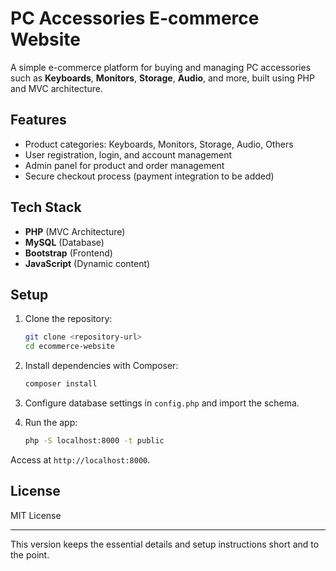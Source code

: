 # PC Accessories E-commerce Website

A simple e-commerce platform for buying and managing PC accessories such as **Keyboards**, **Monitors**, **Storage**, **Audio**, and more, built using PHP and MVC architecture.

## Features

- Product categories: Keyboards, Monitors, Storage, Audio, Others
- User registration, login, and account management
- Admin panel for product and order management
- Secure checkout process (payment integration to be added)

## Tech Stack

- **PHP** (MVC Architecture)
- **MySQL** (Database)
- **Bootstrap** (Frontend)
- **JavaScript** (Dynamic content)

## Setup

1. Clone the repository:

   ```bash
   git clone <repository-url>
   cd ecommerce-website
   ```

2. Install dependencies with Composer:

   ```bash
   composer install
   ```

3. Configure database settings in `config.php` and import the schema.

4. Run the app:

   ```bash
   php -S localhost:8000 -t public
   ```

Access at `http://localhost:8000`.

## License

MIT License

---

This version keeps the essential details and setup instructions short and to the point.
